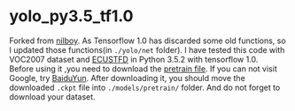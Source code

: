 # yolo_py3.5_tf1.0
Forked from [nilboy](https://github.com/nilboy/tensorflow-yolo).
As Tensorflow 1.0 has discarded some old functions, so I updated those functions(in `./yolo/net` folder). I have tested this code with VOC2007 dataset and [ECUSTFD](https://github.com/Liang-yc/ECUSTFD-resized-) in Python 3.5.2 with tensorflow 1.0.<br>
Before using it ,you need to download the [pretrain file](https://drive.google.com/file/d/0B-yiAeTLLamRekxqVE01Yi1RRlk/view?usp=sharing).
If you can not visit Google, try [BaiduYun](http://pan.baidu.com/s/1dEHjlJz). After downloading it, you should move the downloaded `.ckpt` file into `./models/pretrain/` folder. And do not forget to download your dataset. 
